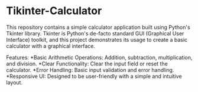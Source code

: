 # Tikinter-Calculator
This repository contains a simple calculator application built using Python's Tkinter library. Tkinter is Python's de-facto standard GUI (Graphical User Interface) toolkit, and this project demonstrates its usage to create a basic calculator with a graphical interface.

Features:
*Basic Arithmetic Operations: Addition, subtraction, multiplication, and division. 
*Clear Functionality: Clear the input field or reset the calculator. 
*Error Handling: Basic input validation and error handling. 
*Responsive UI: Designed to be user-friendly with a simple and intuitive layout.
